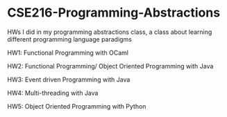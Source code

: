 # CSE216-Programming-Abstractions

HWs I did in my programming abstractions class, a class about learning different programming language paradigms



HW1: Functional Programming with OCaml


HW2: Functional Programming/ Object Oriented Programming with Java


HW3: Event driven Programming with Java


HW4: Multi-threading with Java


HW5: Object Oriented Programming with Python
